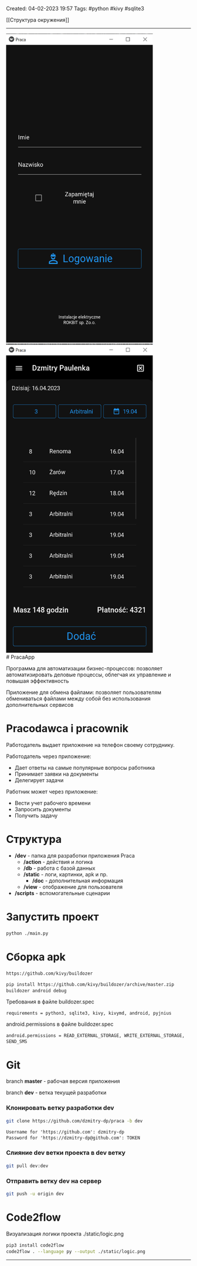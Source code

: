 Created: 04-02-2023 19:57
Tags: #python #kivy #sqlite3

[[Структура окружения]]
___

<div>
	<img src="./dev/static/Pasted image 20230416133932.png" width="400" height="840" style="margin-right: 10px; display: inline-block;">
	<img src="./dev/static/Pasted image 20230416134442.png" width="400" height="840" style="margin-right: 10px; display: inline-block;">
</div>
# PracaApp

Программа для автоматизации бизнес-процессов: позволяет автоматизировать деловые процессы, облегчая их управление и повышая эффективность

Приложение для обмена файлами: позволяет пользователям обмениваться файлами между собой без использования дополнительных сервисов

# Pracodawca i pracownik

Работодатель выдает приложение на телефон своему сотруднику.

Работодатель через приложение:
- Дает ответы на самые популярные вопросы работника
- Принимает заявки на документы
- Делегирует задачи

Работник может через приложение:
- Вести учет рабочего времени
- Запросить документы
- Получить задачу

# Структура

- **/dev** - папка для разработки приложения Praca
	- **/action** - действия и логика
	- **/db** - работа с базой данных
	- **/static** - логи, картинки, apk и пр.
		- **/doc** - дополнительная информация
	- **/view** - отображение для пользователя
- **/scripts** - вспомогательные сценарии

# Запустить проект

```bash
python ./main.py
```

# Сборка apk

	https://github.com/kivy/buildozer

```bash
pip install https://github.com/kivy/buildozer/archive/master.zip
buildozer android debug
```

Требования в файле buildozer.spec

	requirements = python3, sqlite3, kivy, kivymd, android, pyjnius

android.permissions в файле buildozer.spec

	android.permissions = READ_EXTERNAL_STORAGE, WRITE_EXTERNAL_STORAGE, SEND_SMS

# Git

branch **master** - рабочая версия приложения

branch **dev** - ветка текущей разработки

### Клонировать ветку разработки dev

```bash
git clone https://github.com/dzmitry-dp/praca -b dev
```
	Username for 'https://github.com': dzmitry-dp
	Password for 'https://dzmitry-dp@github.com': TOKEN

### Слияние dev ветки проекта в dev ветку
```bash
git pull dev:dev
```
### Отправить ветку dev на сервер

```bash
git push -u origin dev
```

# Code2flow
Визуализация логики проекта ./static/logic.png

```bash
pip3 install code2flow
code2flow . --language py --output ./static/logic.png 
```

___

